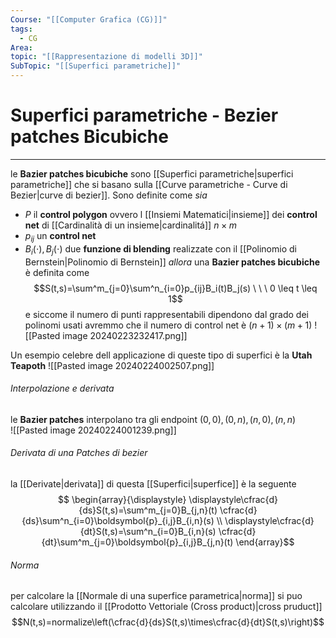 ```yaml
---
Course: "[[Computer Grafica (CG)]]"
tags:
  - CG
Area: 
topic: "[[Rappresentazione di modelli 3D]]"
SubTopic: "[[Superfici parametriche]]"
---
```


# Superfici parametriche - Bezier patches Bicubiche
---
le __Bazier patches bicubiche__ sono [[Superfici parametriche|superfici parametriche]] che si basano sulla [[Curve parametriche - Curve di Bezier|curve di bezier]]. Sono definite come
_sia_
- $P$ il __control polygon__ ovvero l [[Insiemi Matematici|insieme]] dei __control net__ di [[Cardinalità di un insieme|cardinalitá]]  $n \times m$ 
- $p_{ij}$ un __control net__
- $B_i(\cdot),B_j(\cdot)$ due __funzione di blending__ realizzate con il [[Polinomio di Bernstein|Polinomio di Bernstein]]
_allora_ una __Bazier patches bicubiche__ è definita come $$S(t,s)=\sum^m_{j=0}\sum^n_{i=0}p_{ij}B_i(t)B_j(s) \ \ \ 0 \leq t \leq 1$$e siccome il numero di punti rappresentabili dipendono dal grado dei polinomi usati avremmo che il numero di control net è $(n+1) \times (m+1)$ 
![[Pasted image 20240223232417.png]]

Un esempio celebre dell applicazione di queste tipo di superfici è la __Utah Teapoth__ 
![[Pasted image 20240224002507.png]]


###### Interpolazione e derivata
le __Bazier patches__ interpolano tra gli endpoint $(0,0),(0,n),(n,0),(n,n)$  
![[Pasted image 20240224001239.png]]

###### Derivata di una Patches di bezier
la [[Derivate|derivata]] di questa [[Superfici|superfice]] è la seguente $$
\begin{array}{\displaystyle}
\displaystyle\cfrac{d}{ds}S(t,s)=\sum^m_{j=0}B_{j,n}(t) \cfrac{d}{ds}\sum^n_{i=0}\boldsymbol{p}_{i,j}B_{i,n}(s) \\
\displaystyle\cfrac{d}{dt}S(t,s)=\sum^n_{i=0}B_{i,n}(s) \cfrac{d}{dt}\sum^m_{j=0}\boldsymbol{p}_{i,j}B_{j,n}(t)
\end{array}$$ 
###### Norma 
per calcolare la [[Normale di una superfice parametrica|norma]] si puo calcolare utilizzando il [[Prodotto Vettoriale (Cross product)|cross pruduct]]
$$N(t,s)=normalize\left(\cfrac{d}{ds}S(t,s)\times\cfrac{d}{dt}S(t,s)\right)$$
